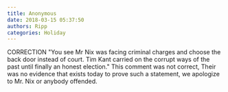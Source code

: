 ```yaml
---
title: Anonymous
date: 2018-03-15 05:37:50
authors: Ripp
categories: Holiday
---
```


 CORRECTION "You see Mr Nix was facing criminal charges and choose the back door instead of court. Tim Kant carried on the corrupt ways of the past until finally an honest election." This comment was not correct, Their was no evidence that exists today to prove such a statement, we apologize to Mr. Nix or anybody offended.